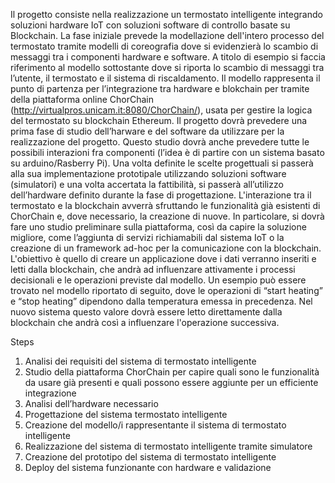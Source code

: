 Il progetto consiste nella realizzazione un termostato intelligente integrando soluzioni hardware IoT con soluzioni software di controllo basate su Blockchain.
La fase iniziale prevede la modellazione dell'intero processo del termostato tramite modelli di coreografia dove si evidenzierà lo scambio di messaggi tra i componenti hardware e software. 
A titolo di esempio si faccia riferimento al modello sottostante dove si riporta lo scambio di messaggi tra l’utente, il termostato e il sistema di riscaldamento. 
Il modello rappresenta il punto di partenza per l’integrazione tra hardware e blokchain per tramite della  piattaforma online ChorChain (http://virtualpros.unicam.it:8080/ChorChain/), usata per gestire la logica del termostato su blockchain Ethereum. 
Il progetto dovrà prevedere una prima fase di studio dell’harware e del software da utilizzare per la realizzazione del progetto. Questo studio dovrà anche prevedere tutte le possibili interazioni fra componenti (l’idea è di partire con un sistema basato su arduino/Rasberry Pi).
Una volta definite le scelte progettuali si passerà alla sua implementazione prototipale utilizzando soluzioni software (simulatori) e una volta accertata la fattibilità, si passerà all’utilizzo dell’hardware definito durante la fase di progettazione.
L'interazione tra il termostato e la blockchain avverrà sfruttando le funzionalità già esistenti di ChorChain e, dove necessario, la creazione di nuove. In particolare, si dovrà fare uno studio preliminare sulla piattaforma, così da capire la soluzione migliore, come l’aggiunta di servizi richiamabili dal sistema IoT o la creazione di un framework ad-hoc per la comunicazione con la blockchain. 
L'obiettivo è quello di creare un applicazione  dove i dati verranno inseriti e letti dalla blockchain, che andrà ad influenzare attivamente i processi decisionali e le operazioni previste dal modello. Un esempio può essere trovato nel modello riportato di seguito, dove le operazioni di “start heating” e “stop heating” dipendono dalla temperatura emessa in precedenza. Nel nuovo sistema questo valore dovrà essere letto direttamente dalla blockchain che andrà così a influenzare l'operazione successiva.

Steps
1. 	Analisi dei requisiti del sistema di termostato intelligente
2. 	Studio della piattaforma ChorChain per capire quali sono le funzionalità da usare già presenti  e quali possono essere aggiunte per un efficiente integrazione
3.  Analisi dell’hardware necessario
4.  Progettazione del sistema termostato intelligente
5.  Creazione del modello/i rappresentante il sistema di termostato intelligente
6. 	Realizzazione del sistema di termostato intelligente tramite simulatore
7. 	Creazione del prototipo del sistema di termostato intelligente
8. 	Deploy del sistema funzionante con hardware e validazione

